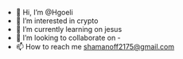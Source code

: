 - 👋 Hi, I’m @Hgoeli
- 👀 I’m interested in crypto
- 🌱 I’m currently learning on jesus
- 💞️ I’m looking to collaborate on -
- 📫 How to reach me shamanoff2175@gmail.com


<!---
Hgoeli/Hgoeli is a ✨ special ✨ repository because its `README.md` (this file) appears on your GitHub profile.
You can click the Preview link to take a look at your changes.
--->
